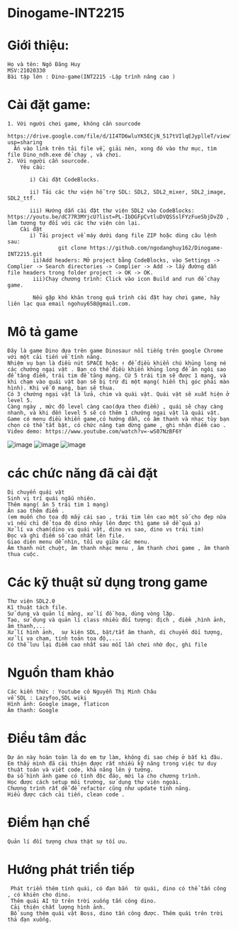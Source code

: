 # Dinogame-INT2215
# Giới thiệu:
    Họ và tên: Ngô Đăng Huy
    MSV:21020330
    Bài tập lớn : Dino-game(INT2215 -Lập trình nâng cao )
# Cài đặt game:
    1. Với người chơi game, không cần sourcode
        https://drive.google.com/file/d/1I4TD6wluYK5ECjN_517tVIlqEJyplleT/view?usp=sharing
      Ấn vào link trên tải file về, giải nén, xong đó vào thư mục, tìm file Dino_ndh.exe để chạy , và chơi.
    2. Với người cần sourcode.
        Yêu cầu:

           i) Cài đặt CodeBlocks.

           ii) Tải các thư viện hỗ trợ SDL: SDL2, SDL2_mixer, SDL2_image, SDL2_ttf.

           iii) Hướng dẫn cài đặt thư viện SDL2 vào CodeBlocks: https://youtu.be/dC77R3MYjcU?list=PL-IbDGFpCvtluDVQSSslFYzFueSbjDvZO , làm tương tự đối với các thư viện còn lại.
        Cài đặt
           i) Tải project về máy dưới dạng file ZIP hoặc dùng câu lệnh sau:
                    git clone https://github.com/ngodanghuy162/Dinogame-INT2215.git
            ii)Add headers: Mở project bằng CodeBlocks, vào Settings -> Complier -> Search directories -> Complier -> Add -> lấy đường dẫn file headers trong folder project -> OK -> OK.
            iii)Chạy chương trình: Click vào icon Build and run để chạy game.

            Nếu gặp khó khăn trong quá trình cài đặt hay chơi game, hãy liên lạc qua email ngohuy658@gmail.com.
# Mô tả game
    Đây là game Dino dựa trên game Dinosaur nổi tiếng trên google Chrome với một cải tiến về tính năng.
    Nhiệm vụ bạn là điều nút SPACE hoặc ↑ để điều khiển chú khủng long né các chướng ngại vật . Bạn có thể điều khiển khủng long để ăn ngôi sao để tăng điểm, trái tim để tăng mạng. Cứ 5 trái tim sẽ được 1 mạng, và khi chạm vào quái vật bạn sẽ bị trừ đi một mạng( hiển thị góc phải màn hình). Khi về 0 mạng, bạn sẽ thua.
    Có 3 chướng ngại vật là lửa, chim và quái vật. Quái vật sẽ xuất hiện ở level 5.
    Càng ngày , mức độ level càng cao(dựa theo điểm) , quái sẽ chạy càng nhanh, và khi đến level 5 sẽ có thêm 1 chướng ngại vật là quái vật.
    Game có menu điều khiển game,có hướng dẫn, có âm thanh và nhạc tùy bạn chọn có thể tắt bật, có chức năng tạm dừng game , ghi nhận điểm cao .
    Video demo: https://www.youtube.com/watch?v=-wS07NzBF6Y
   ![image](https://user-images.githubusercontent.com/100140595/170877452-66153a4e-4679-4afc-9f4d-a3d850831113.png)
   ![image](https://user-images.githubusercontent.com/100140595/171016758-49e54f95-4f04-4679-9811-353407d4a500.png)
  ![image](https://user-images.githubusercontent.com/100140595/170877550-647423a6-b1ff-45bf-928f-54ae3d24a95b.png)
 # các chức năng đã cài đặt
    Di chuyển quái vật
    Sinh vị trí quái ngẫu nhiên.
    Thêm mạng( ăn 5 trái tim 1 mạng)
    Ăn sao thêm điểm .
    (em muốn cho tọa độ mấy cái sao , trái tim lên cao một số cho đẹp nữa vì nếu chỉ để tọa độ dino nhảy lên được thì game sẽ dễ quá ạ)
    Xử lí va chạm(dino vs quái vật, dino vs sao, dino vs trái tim)
    Đọc và ghi điểm số cao nhất lên file.
    Giao diện menu dễ nhìn, tối ưu giữa các menu.
    Âm thanh nút chuột, âm thanh nhạc menu , âm thanh chơi game , âm thanh thua cuộc.
 # Các kỹ thuật sử dụng trong game
    Thư viện SDL2.0
    Kĩ thuật tách file.
    Sử dụng và quản lí mảng, xử lí đồ họa, dùng vòng lặp.
    Tạo, sử dụng và quản lí class nhiều đối tượng: địch , điểm ,hình ảnh, âm thanh,...
    Xử lí hình ảnh,  sự kiện SDL, bật/tắt âm thanh, di chuyển đối tượng, xử lí va chạm, tính toán tọa độ,....
    Có thể lưu lại điểm cao nhất sau mỗi lần chơi nhờ đọc, ghi file
    
# Nguồn tham khảo
    Các kiến thức : Youtube cô Nguyễn Thị Minh Châu
    về SDL : Lazyfoo,SDL wiki
    Hình ảnh: Google image, flaticon
    Âm thanh: Google
# Điều tâm đắc
    Dự án này hoàn toàn là do em tự làm, không đi sao chép ở bất kì đâu.
    Em thấy mình đã cải thiện được rất nhiều kỹ năng trong việc tư duy thuật toán và viết code, khả năng lên ý tưởng.
    Đa số hình ảnh game có tính độc đáo, mới lạ cho chương trình.
    Học được cách setup môi trường, sử dụng thư viện ngoài.
    Chương trình rất dễ để refactor cũng như update tính năng.
    Hiểu được cách cải tiến, clean code .
 # Điểm hạn chế
    Quản lí đối tượng chưa thật sự tối ưu.
 # Hướng phát triển tiếp
     Phát triển thêm tính quái, có đạn bắn  từ quái, dino có thể tấn công , có khiên cho dino.
     Thêm quái AI từ trên trời xuống tấn công dino.
     Cải thiện chất lượng hình ảnh.
     Bổ sung thêm quái vật Boss, dino tấn công được. Thêm quái trên trời thả đạn xuống. 
    
    
